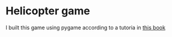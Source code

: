 # Helicopter game
I built this game using pygame according to a tutoria in [this book](https://www.empik.com/komputer-swiat-biblioteczka,p1230127088,prasa-p)

